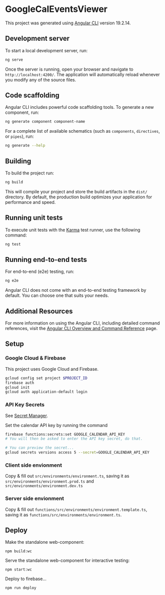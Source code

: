 # GoogleCalEventsViewer

This project was generated using [Angular CLI](https://github.com/angular/angular-cli) version 19.2.14.

## Development server

To start a local development server, run:

```bash
ng serve
```

Once the server is running, open your browser and navigate to `http://localhost:4200/`. The application will automatically reload whenever you modify any of the source files.

## Code scaffolding

Angular CLI includes powerful code scaffolding tools. To generate a new component, run:

```bash
ng generate component component-name
```

For a complete list of available schematics (such as `components`, `directives`, or `pipes`), run:

```bash
ng generate --help
```

## Building

To build the project run:

```bash
ng build
```

This will compile your project and store the build artifacts in the `dist/` directory. By default, the production build optimizes your application for performance and speed.

## Running unit tests

To execute unit tests with the [Karma](https://karma-runner.github.io) test runner, use the following command:

```bash
ng test
```

## Running end-to-end tests

For end-to-end (e2e) testing, run:

```bash
ng e2e
```

Angular CLI does not come with an end-to-end testing framework by default. You can choose one that suits your needs.

## Additional Resources

For more information on using the Angular CLI, including detailed command references, visit the [Angular CLI Overview and Command Reference](https://angular.dev/tools/cli) page.

## Setup

### Google Cloud & Firebase

This project uses Google Cloud and Firebase.

```sh
gcloud config set project $PROJECT_ID
firebase auth
gcloud init
gcloud auth application-default login
```

### API Key Secrets

See [Secret Manager](https://console.developers.google.com/apis/api/secretmanager.googleapis.com/overview).

Set the calendar API key by running the command
```sh
firebase functions:secrets:set GOOGLE_CALENDAR_API_KEY
# You will then be asked to enter the API key secret, do that.

# You can preview the secret...
gcloud secrets versions access 5 --secret=GOOGLE_CALENDAR_API_KEY
```

### Client side envionment

Copy & fill out `src/environments/environment.ts`, saving it as
`src/environments/environment.prod.ts` and `src/environments/environment.dev.ts`

### Server side envionment

Copy & fill out `functions/src/environments/environment.template.ts`, saving it as
`functions/src/environments/environment.ts`.

## Deploy

Make the standalone web-component:

```
npm build:wc
```

Serve the standalone web-component for interactive testing:

```
npm start:wc
```

Deploy to firebase...

```
npm run deploy
```
